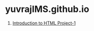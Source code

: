 # yuvrajIMS.github.io

<html>
	<head>
		<meta charset="UTF-8">
		<title>My HTML Test Page</title>
	</head>
	<body>
      <ol start="1">
	      <p><li><a href="https://github.com/yuvrajIMS/yuvrajIMS.github.io/blob/main/Intro%20to%20HTML%20final%20project.html"> Introduction to HTML Project-1</a></li></p>
      </ol>
	</body>
</html>
